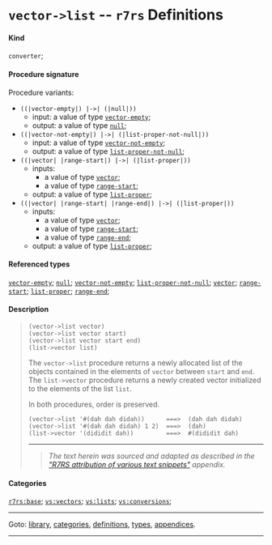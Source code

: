 

<a id='definition__r7rs__vector-_3e_list'></a>

# `vector->list` -- `r7rs` Definitions


#### Kind

`converter`;


#### Procedure signature

Procedure variants:
 * `((|vector-empty|) |->| (|null|))`
   * input: a value of type [`vector-empty`](../../r7rs/types/vector-empty.md#type__r7rs__vector-empty);
   * output: a value of type [`null`](../../r7rs/types/null.md#type__r7rs__null);
 * `((|vector-not-empty|) |->| (|list-proper-not-null|))`
   * input: a value of type [`vector-not-empty`](../../r7rs/types/vector-not-empty.md#type__r7rs__vector-not-empty);
   * output: a value of type [`list-proper-not-null`](../../r7rs/types/list-proper-not-null.md#type__r7rs__list-proper-not-null);
 * `((|vector| |range-start|) |->| (|list-proper|))`
   * inputs:
     * a value of type [`vector`](../../r7rs/types/vector.md#type__r7rs__vector);
     * a value of type [`range-start`](../../r7rs/types/range-start.md#type__r7rs__range-start);
   * output: a value of type [`list-proper`](../../r7rs/types/list-proper.md#type__r7rs__list-proper);
 * `((|vector| |range-start| |range-end|) |->| (|list-proper|))`
   * inputs:
     * a value of type [`vector`](../../r7rs/types/vector.md#type__r7rs__vector);
     * a value of type [`range-start`](../../r7rs/types/range-start.md#type__r7rs__range-start);
     * a value of type [`range-end`](../../r7rs/types/range-end.md#type__r7rs__range-end);
   * output: a value of type [`list-proper`](../../r7rs/types/list-proper.md#type__r7rs__list-proper);


#### Referenced types

[`vector-empty`](../../r7rs/types/vector-empty.md#type__r7rs__vector-empty);
[`null`](../../r7rs/types/null.md#type__r7rs__null);
[`vector-not-empty`](../../r7rs/types/vector-not-empty.md#type__r7rs__vector-not-empty);
[`list-proper-not-null`](../../r7rs/types/list-proper-not-null.md#type__r7rs__list-proper-not-null);
[`vector`](../../r7rs/types/vector.md#type__r7rs__vector);
[`range-start`](../../r7rs/types/range-start.md#type__r7rs__range-start);
[`list-proper`](../../r7rs/types/list-proper.md#type__r7rs__list-proper);
[`range-end`](../../r7rs/types/range-end.md#type__r7rs__range-end);


#### Description

> ````
> (vector->list vector)
> (vector->list vector start)
> (vector->list vector start end)
> (list->vector list)
> ````
> 
> 
> The `vector->list` procedure returns a newly allocated list of the objects contained
> in the elements of `vector` between `start` and `end`.
> The `list->vector` procedure returns a newly
> created vector initialized to the elements of the list `list`.
> 
> In both procedures, order is preserved.
> 
> ````
> (vector->list '#(dah dah didah))      ===>  (dah dah didah)
> (vector->list '#(dah dah didah) 1 2)  ===>  (dah)
> (list->vector '(dididit dah))         ===>  #(dididit dah)
> ````
> 
> 
> ----
> > *The text herein was sourced and adapted as described in the ["R7RS attribution of various text snippets"](../../r7rs/appendices/attribution.md#appendix__r7rs__attribution) appendix.*


#### Categories

[`r7rs:base`](../../r7rs/categories/r7rs_3a_base.md#category__r7rs__r7rs_3a_base);
[`vs:vectors`](../../r7rs/categories/vs_3a_vectors.md#category__r7rs__vs_3a_vectors);
[`vs:lists`](../../r7rs/categories/vs_3a_lists.md#category__r7rs__vs_3a_lists);
[`vs:conversions`](../../r7rs/categories/vs_3a_conversions.md#category__r7rs__vs_3a_conversions);

----

Goto: [library](../../r7rs/_index.md#library__r7rs), [categories](../../r7rs/categories/_index.md#toc__r7rs__categories), [definitions](../../r7rs/definitions/_index.md#toc__r7rs__definitions), [types](../../r7rs/types/_index.md#toc__r7rs__types), [appendices](../../r7rs/appendices/_index.md#toc__r7rs__appendices).

----


